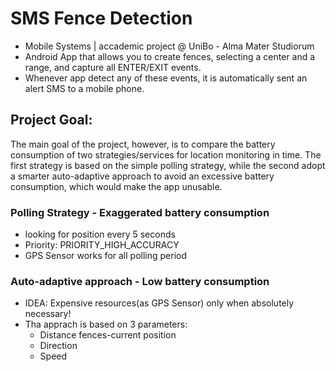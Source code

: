 # SMS Fence Detection
<ul>
  <li>Mobile Systems | accademic project @ UniBo - Alma Mater Studiorum
  <li>Android App that allows you to create fences, selecting a center and a range, and capture all ENTER/EXIT events. 
  <li>Whenever app detect any of these events, it is automatically sent an alert SMS to a mobile phone.
</ul>
<h2>Project Goal:</h2>
The main goal of the project, however, is to compare the battery
consumption of two strategies/services for location monitoring in
time.
The first strategy is based on the simple polling strategy, while
the second adopt a smarter auto-adaptive approach to avoid
an excessive battery consumption, which would make the app
unusable.
<h3>Polling Strategy - Exaggerated battery consumption</h3>
<ul>
  <li>looking for position every 5 seconds
  <li>Priority: PRIORITY_HIGH_ACCURACY
  <li>GPS Sensor works for all polling period
</ul>
<h3>Auto-adaptive approach - Low battery consumption</h3>
<ul>
  <li>IDEA: Expensive resources(as GPS Sensor) only when absolutely necessary!
  <li>Tha apprach is based on 3 parameters:
    <ul>
      <li>Distance fences-current position
      <li>Direction
      <li>Speed
    </ul>
  </li>
</ul>
